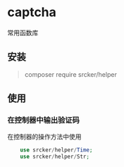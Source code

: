 # captcha

常用函数库

## 安装
> composer require srcker/helper


## 使用

### 在控制器中输出验证码

在控制器的操作方法中使用

```php
    use srcker/helper/Time;
    use srcker/helper/Str;
```

